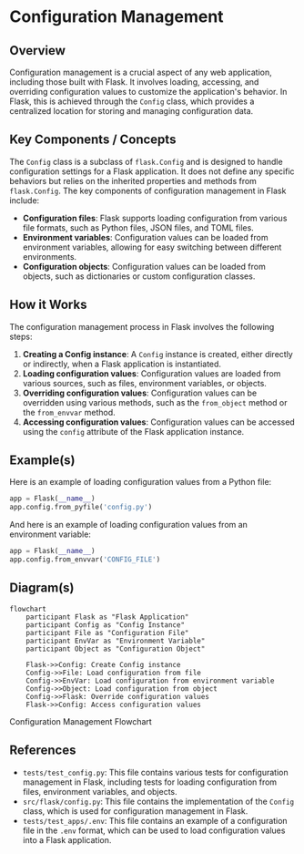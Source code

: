 # Configuration Management
## Overview
Configuration management is a crucial aspect of any web application, including those built with Flask. It involves loading, accessing, and overriding configuration values to customize the application's behavior. In Flask, this is achieved through the `Config` class, which provides a centralized location for storing and managing configuration data.

## Key Components / Concepts
The `Config` class is a subclass of `flask.Config` and is designed to handle configuration settings for a Flask application. It does not define any specific behaviors but relies on the inherited properties and methods from `flask.Config`. The key components of configuration management in Flask include:

* **Configuration files**: Flask supports loading configuration from various file formats, such as Python files, JSON files, and TOML files.
* **Environment variables**: Configuration values can be loaded from environment variables, allowing for easy switching between different environments.
* **Configuration objects**: Configuration values can be loaded from objects, such as dictionaries or custom configuration classes.

## How it Works
The configuration management process in Flask involves the following steps:

1. **Creating a Config instance**: A `Config` instance is created, either directly or indirectly, when a Flask application is instantiated.
2. **Loading configuration values**: Configuration values are loaded from various sources, such as files, environment variables, or objects.
3. **Overriding configuration values**: Configuration values can be overridden using various methods, such as the `from_object` method or the `from_envvar` method.
4. **Accessing configuration values**: Configuration values can be accessed using the `config` attribute of the Flask application instance.

## Example(s)
Here is an example of loading configuration values from a Python file:
```python
app = Flask(__name__)
app.config.from_pyfile('config.py')
```
And here is an example of loading configuration values from an environment variable:
```python
app = Flask(__name__)
app.config.from_envvar('CONFIG_FILE')
```
## Diagram(s)
```mermaid
flowchart
    participant Flask as "Flask Application"
    participant Config as "Config Instance"
    participant File as "Configuration File"
    participant EnvVar as "Environment Variable"
    participant Object as "Configuration Object"

    Flask->>Config: Create Config instance
    Config->>File: Load configuration from file
    Config->>EnvVar: Load configuration from environment variable
    Config->>Object: Load configuration from object
    Config->>Flask: Override configuration values
    Flask->>Config: Access configuration values
```
Configuration Management Flowchart

## References
* `tests/test_config.py`: This file contains various tests for configuration management in Flask, including tests for loading configuration from files, environment variables, and objects.
* `src/flask/config.py`: This file contains the implementation of the `Config` class, which is used for configuration management in Flask.
* `tests/test_apps/.env`: This file contains an example of a configuration file in the `.env` format, which can be used to load configuration values into a Flask application.